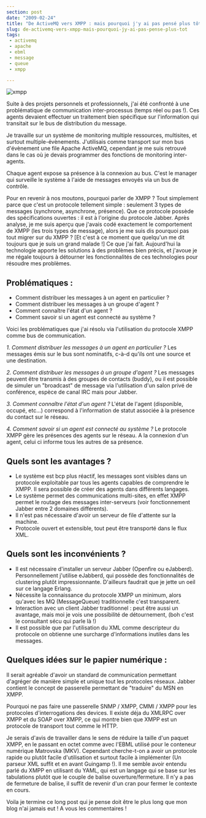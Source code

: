 ```yaml
---
section: post
date: "2009-02-24"
title: "De ActiveMQ vers XMPP : mais pourquoi j'y ai pas pensé plus tôt ?"
slug: de-activemq-vers-xmpp-mais-pourquoi-jy-ai-pas-pense-plus-tot
tags:
 - activemq
 - apache
 - ebml
 - message
 - queue
 - xmpp

---
```


![xmpp](http://static.zenithar.org/wp-content/uploads/2009/02/xmpp.png)

Suite à des projets personnels et professionnels, j'ai été confronté à une problématique de communication inter-processus (temps réel ou pas !). Ces agents devaient effectuer un traitement bien spécifique sur l'information qui transitait sur le bus de distribution du message.

Je travaille sur un système de monitoring multiple ressources, multisites, et surtout multiple-évènements. J'utilisais comme transport sur mon bus d'évènement une file Apache ActiveMQ, cependant je me suis retrouvé dans le cas où je devais programmer des fonctions de monitoring inter-agents.

Chaque agent expose sa présence à la connexion au bus. C'est le manager qui surveille le système à l'aide de messages envoyés via un bus de contrôle.

Pour en revenir à nos moutons, pourquoi parler de XMPP ? Tout simplement parce que c'est un protocole tellement simple : seulement 3 types de messages (synchrone, asynchrone, présence). Que ce protocole possède des spécifications ouvertes : il est à l'origine du protocole Jabber.
Après analyse, je me suis aperçu que j'avais codé exactement le comportement de XMPP (les trois types de message), alors je me suis dis pourquoi pas tout migrer sur du XMPP ? [Et c'est à ce moment que quelqu'un me dit toujours que je suis un grand malade !] Ce que j'ai fait. Aujourd'hui la technologie apporte les solutions à des problèmes bien précis, et j'avoue je me régale toujours à détourner les fonctionnalités de ces technologies pour résoudre mes problèmes.


## Problématiques :

  * Comment distribuer les messages à un agent en particulier ?
  * Comment distribuer les messages à un groupe d'agent ?	
  * Comment connaître l'état d'un agent ?
  * Comment savoir si un agent est connecté au système ?

Voici les problématiques que j'ai résolu via l'utilisation du protocole XMPP comme bus de communication.

_1. Comment distribuer les messages à un agent en particulier ?_
Les messages émis sur le bus sont nominatifs, c-à-d qu'ils ont une source et une destination.

_2. Comment distribuer les messages à un groupe d'agent ?_
Les messages peuvent être transmis à des groupes de contacts (buddy), ou il est possible de simuler un "broadcast" de message via l'utilisation d'un salon privé de conférence, espèce de canal IRC mais pour Jabber.

_3. Comment connaître l'état d'un agent ?_
L'état de l'agent (disponible, occupé, etc...) correspond à l'information de statut associée à la présence du contact sur le réseau.

_4. Comment savoir si un agent est connecté au système ?_
Le protocole XMPP gère les présences des agents sur le réseau. A la connexion d'un agent, celui ci informe tous les autres de sa présence.

## Quels sont les avantages ?
	
  * Le système est bcp plus réactif, les messages sont visibles dans un protocole exploitable par tous les agents capables de comprendre le XMPP. Il sera possible de créer des agents dans différents langages.	
  * Le système permet des communications multi-sites, en effet XMPP permet le routage des messages inter-serveurs (voir fonctionnement Jabber entre 2 domaines différents).
  * Il n'est pas nécessaire d'avoir un serveur de file d'attente sur la machine.
  * Protocole ouvert et extensible, tout peut être transporté dans le flux XML.

## Quels sont les inconvénients ?
	
  * Il est nécessaire d'installer un serveur Jabber (Openfire ou eJabberd). Personnellement j'utilise eJabberd, qui possède des fonctionnalités de clustering plutôt impressionnante. D'ailleurs faudrait que je jette un oeil sur ce langage Erlang.	
  * Nécessite la connaissance du protocole XMPP un minimum, alors qu'avec les MQ (MessageQueue) traditionnelle c'est transparent.
  * Interaction avec un client Jabber traditionnel : peut être aussi un avantage, mais moi je vois une possibilité de détournement, (boh c'est le consultant sécu qui parle là !)
  * Il est possible que par l'utilisation du XML comme descripteur du protocole on obtienne une surcharge d'informations inutiles dans les messages.

## Quelques idées sur le papier numérique :

Il serait agréable d'avoir un standard de communication permettant d'agréger de manière simple et unique tout les protocoles réseaux. Jabber contient le concept de passerelle permettant de "traduire" du MSN en XMPP.

Pourquoi ne pas faire une passerelle SNMP / XMPP, CMMI / XMPP pour les protocoles d'interrogations des devices. Il existe déja du XMLRPC over XMPP et du SOAP over XMPP, ce qui montre bien que XMPP est un protocole de transport tout comme le HTTP.

Je serais d'avis de travailler dans le sens de réduire la taille d'un paquet XMPP, en le passant en octet comme avec l'EBML utilisé pour le conteneur numérique Matrovska (MKV). Cependant cherche-t-on a avoir un protocole rapide ou plutôt facile d'utilisation et surtout facile à implémenter (Un parseur XML suffit et en avant Guingamp !). Il me semble avoir entendu parlé du XMPP en utilisant du YAML, qui est un langage qui se base sur les tabulations plutôt que le couple de balise ouverture/fermeture. Il n'y a pas de fermeture de balise, il suffit de revenir d'un cran pour fermer le contexte en cours.

Voila je termine ce long post qui je pense doit être le plus long que mon blog n'ai jamais eut ! A vous les commentaires !
